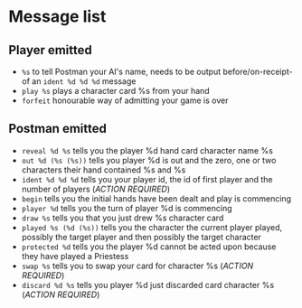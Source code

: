 # Message list

## Player emitted
* `%s` to tell Postman your AI's name, needs to be output before/on-receipt-of an `ident %d %d %d` message
* `play %s` plays a character card %s from your hand
* `forfeit` honourable way of admitting your game is over

## Postman emitted
* `reveal %d %s` tells you the player %d hand card character name %s
* `out %d (%s (%s))` tells you player %d is out and the zero, one or two characters their hand contained %s and %s
* `ident %d %d %d` tells you your player id, the id of first player and the number of players (*ACTION REQUIRED*)
* `begin` tells you the initial hands have been dealt and play is commencing
* `player %d` tells you the turn of player %d is commencing
* `draw %s` tells you that you just drew %s character card
* `played %s (%d (%s))` tells you the character the current player played, possibly the target player and then possibly the target character
* `protected %d` tells you the player %d cannot be acted upon because they have played a Priestess
* `swap %s` tells you to swap your card for character %s (*ACTION REQUIRED*)
* `discard %d %s` tells you player %d just discarded card character %s (*ACTION REQUIRED*)
